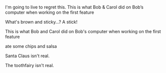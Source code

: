 I'm going to live to regret this.
This is what Bob & Carol did on Bob’s computer when working on the first feature

What's brown and sticky...? A stick!

This is what Bob and Carol did on Bob's computer when working on the first feature

ate some chips and salsa

Santa Claus isn't real.

The toothfairy isn't real.
